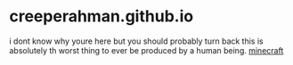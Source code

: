 # creeperahman.github.io
i dont know why youre here but you should probably turn back this is absolutely th worst thing to ever be produced by a human being.
<a href="index.html">minecraft</a>
